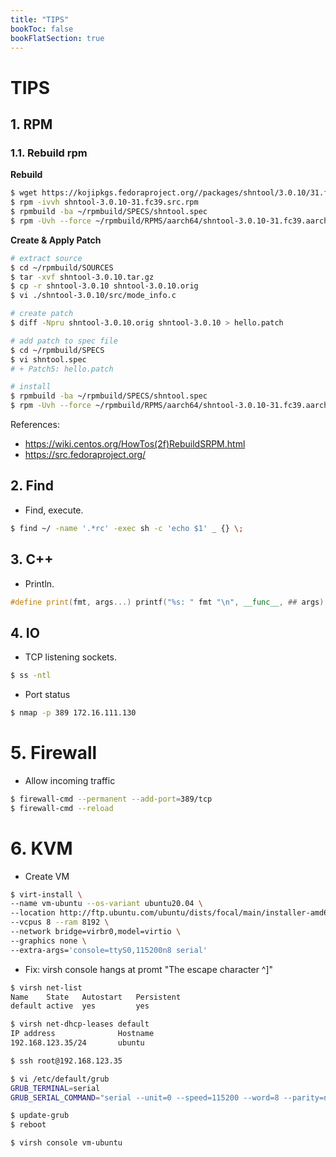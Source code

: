 ```yaml
---
title: "TIPS"
bookToc: false
bookFlatSection: true
---
```

# TIPS

## 1. RPM
### 1.1. Rebuild rpm
**Rebuild**
```sh
$ wget https://kojipkgs.fedoraproject.org//packages/shntool/3.0.10/31.fc39/src/shntool-3.0.10-31.fc39.src.rpm
$ rpm -ivvh shntool-3.0.10-31.fc39.src.rpm
$ rpmbuild -ba ~/rpmbuild/SPECS/shntool.spec
$ rpm -Uvh --force ~/rpmbuild/RPMS/aarch64/shntool-3.0.10-31.fc39.aarch64.rpm
```

**Create & Apply Patch**
```sh
# extract source
$ cd ~/rpmbuild/SOURCES
$ tar -xvf shntool-3.0.10.tar.gz
$ cp -r shntool-3.0.10 shntool-3.0.10.orig
$ vi ./shntool-3.0.10/src/mode_info.c

# create patch
$ diff -Npru shntool-3.0.10.orig shntool-3.0.10 > hello.patch

# add patch to spec file
$ cd ~/rpmbuild/SPECS
$ vi shntool.spec
# + Patch5: hello.patch

# install
$ rpmbuild -ba ~/rpmbuild/SPECS/shntool.spec
$ rpm -Uvh --force ~/rpmbuild/RPMS/aarch64/shntool-3.0.10-31.fc39.aarch64.rpm
```

References:
- https://wiki.centos.org/HowTos(2f)RebuildSRPM.html
- https://src.fedoraproject.org/


## 2. Find
- Find, execute.
```sh
$ find ~/ -name '.*rc' -exec sh -c 'echo $1' _ {} \;
```

## 3. C++
- Println.
```c++
#define print(fmt, args...) printf("%s: " fmt "\n", __func__, ## args)
```

## 4. IO
- TCP listening sockets.
```sh
$ ss -ntl
```
- Port status
```sh
$ nmap -p 389 172.16.111.130
```

# 5. Firewall
- Allow incoming traffic
```sh
$ firewall-cmd --permanent --add-port=389/tcp
$ firewall-cmd --reload
```

# 6. KVM
- Create VM
```sh
$ virt-install \
--name vm-ubuntu --os-variant ubuntu20.04 \
--location http://ftp.ubuntu.com/ubuntu/dists/focal/main/installer-amd64 \
--vcpus 8 --ram 8192 \
--network bridge=virbr0,model=virtio \
--graphics none \
--extra-args='console=ttyS0,115200n8 serial'
```

- Fix: virsh console hangs at promt "The escape character ^]"
```sh
$ virsh net-list
Name    State   Autostart   Persistent
default active  yes         yes

$ virsh net-dhcp-leases default
IP address              Hostname
192.168.123.35/24       ubuntu
```

```sh
$ ssh root@192.168.123.35

$ vi /etc/default/grub
GRUB_TERMINAL=serial
GRUB_SERIAL_COMMAND="serial --unit=0 --speed=115200 --word=8 --parity=no --stop=1"

$ update-grub
$ reboot
```

```sh
$ virsh console vm-ubuntu
```

